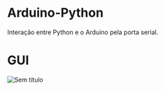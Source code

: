 # Arduino-Python
Interação entre Python e o Arduino pela porta serial.

# GUI
![Sem título](https://user-images.githubusercontent.com/64814564/172482547-49f18188-7f56-4f3f-b4f3-402caac04154.png)
